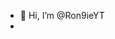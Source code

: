 - 👋 Hi, I’m @Ron9ieYT
-

<!---
Ron9ieYT/Ron9ieYT is a ✨ special ✨ repository because its `README.md` (this file) appears on your GitHub profile.
You can click the Preview link to take a look at your changes.
--->
